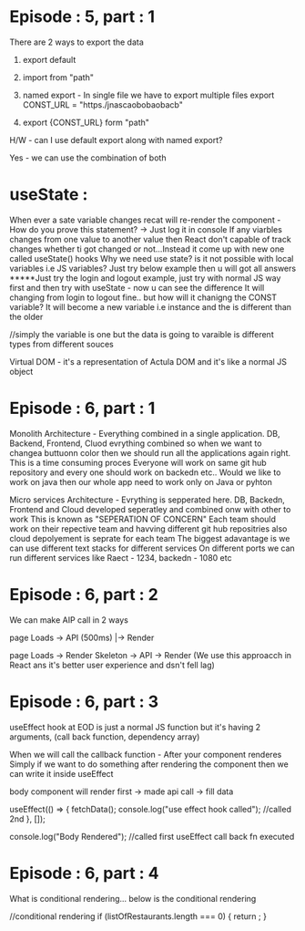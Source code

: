 # Episode : 5, part : 1

There are 2 ways to export the data

1. export default <name>
1. import <component> from "path"

1. named export - In single file we have to export multiple files
   export CONST_URL = "https./jnascaobobaobacb"
1. export {CONST_URL} form "path"

H/W - can I use default export along with named export?

Yes - we can use the combination of both

# useState :

When ever a sate variable changes recat will re-render the component - How do you prove this statement? -> Just log it in console
If any viarbles changes from one value to another value then React don't capable of track changes whether ti got changed or not...Instead it come up with new one called useState() hooks
Why we need use state? is it not possible with local variables i.e JS variables? Just try below example then u will got all answers
**\***Just try the login and logout example, just try with normal JS way first and then try with useState - now u can see the difference
It will changing from login to logout fine.. but how will it chanigng the CONST variable? It will become a new variable i.e instance and the <varaible name> is different than the older <variable name>

//simply the variable is one but the data is going to varaible is different types from different souces

Virtual DOM - it's a representation of Actula DOM and it's like a normal JS object

# Episode : 6, part : 1

Monolith Architecture - Everything combined in a single application. DB, Backend, Frontend, Cluod evrything combined so when we want to changea buttuonn color then we should run all the applications
again right. This is a time consuming proces
Everyone will work on same git hub repository and every one should work on backedn etc..
Would we like to work on java then our whole app need to work only on Java or pyhton

Micro services Architecture - Evrything is sepperated here. DB, Backedn, Frontend and Cloud developed seperatley and combined onw with other to work This is known as "SEPERATION OF CONCERN"
Each team should work on their repective team and havving different git hub repositries also cloud depolyement is seprate for each team
The biggest adavantage is we can use different text stacks for different services
On different ports we can run different services like Raect - 1234, backedn - 1080 etc

# Episode : 6, part : 2

We can make AIP call in 2 ways

page Loads -> API (500ms) |-> Render

page Loads -> Render Skeleton -> API -> Render (We use this approacch in React ans it's better user experience and dsn't fell lag)

# Episode : 6, part : 3

useEffect hook at EOD is just a normal JS function but it's having 2 arguments, (call back function, dependency array)

When we will call the callback function - After your component renderes
Simply if we want to do something after rendering the component then we can write it inside useEffect

body component will render first -> made api call -> fill data

useEffect(() => {
fetchData();
console.log("use effect hook called"); //called 2nd
}, []);

console.log("Body Rendered"); //called first useEffect call back fn executed

# Episode : 6, part : 4

What is conditional rendering... below is the conditional rendering

//conditional rendering
if (listOfRestaurants.length === 0) {
return <Shimmer />;
}
